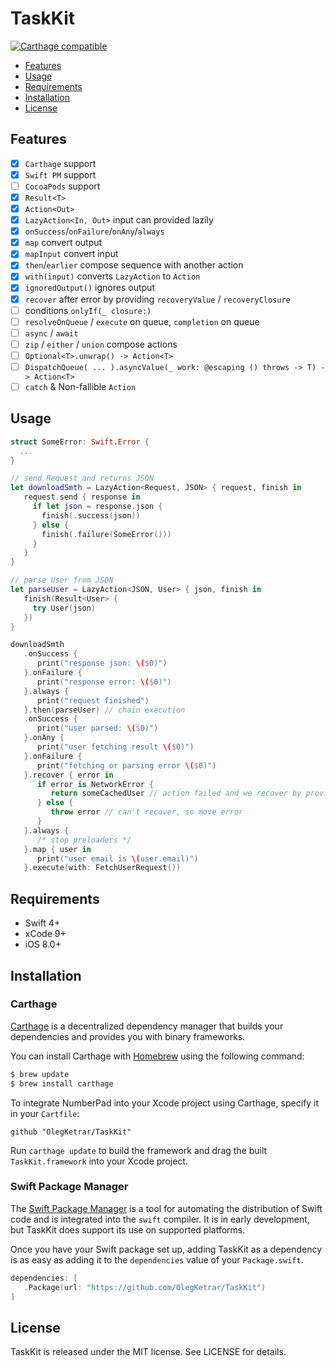 # TaskKit

[![Carthage compatible](https://img.shields.io/badge/Carthage-compatible-4BC51D.svg?style=flat)](https://github.com/Carthage/Carthage)

- [Features](#features)
- [Usage](#usage)
- [Requirements](#requirements)
- [Installation](#installation)
- [License](#license)

## Features

- [x] `Carthage` support
- [x] `Swift PM` support
- [ ] `CocoaPods` support
- [x] `Result<T>`
- [x] `Action<Out>`
- [x] `LazyAction<In, Out>` input can provided lazily
- [x] `onSuccess`/`onFailure`/`onAny`/`always`
- [x] `map` convert output
- [x] `mapInput` convert input
- [x] `then`/`earlier` compose sequence with another action
- [x] `with(input)` converts `LazyAction` to `Action`
- [x] `ignoredOutput()` ignores output
- [x] `recover` after error by providing `recoveryValue` / `recoveryClosure`
- [ ] conditions `onlyIf(_ closure:)`
- [ ] `resolveOnQueue` / `execute` on queue, `completion` on queue
- [ ] `async` / `await`
- [ ] `zip` / `either` / `union` compose actions
- [ ] `Optional<T>.unwrap() -> Action<T>`
- [ ] `DispatchQueue( ... ).asyncValue(_ work: @escaping () throws -> T) -> Action<T>`
- [ ] `catch` & Non-fallible `Action`

## Usage

```swift
struct SomeError: Swift.Error {
  ...
}

// send Request and returns JSON
let downloadSmth = LazyAction<Request, JSON> { request, finish in
   request.send { response in
     if let json = response.json {
       finish(.success(json))
     } else {
       finish(.failure(SomeError()))
     }
   }
}

// parse User from JSON
let parseUser = LazyAction<JSON, User> { json, finish in
   finish(Result<User> {
     try User(json)
   })
}

downloadSmth
   .onSuccess {
      print("response json: \($0)")
   }.onFailure {
      print("response error: \($0)")
   }.always {
      print("request finished")
   }.then(parseUser) // chain execution
   .onSuccess {
      print("user parsed: \($0)")
   }.onAny {
      print("user fetching result \($0)")
   }.onFailure {
      print("fetching or parsing error \($0)")
   }.recover { error in
      if error is NetworkError {
         return someCachedUser // action failed and we recover by providing recover value
      } else {
         throw error // can't recover, so move error
      }
   }.always {
      /* stop preloaders */
   }.map { user in
      print("user email is \(user.email)")
   }.execute(with: FetchUserRequest())
```

## Requirements

- Swift 4+
- xCode 9+
- iOS 8.0+

## Installation

### Carthage

[Carthage](https://github.com/Carthage/Carthage) is a decentralized dependency manager that builds your dependencies and provides you with binary frameworks.

You can install Carthage with [Homebrew](http://brew.sh/) using the following command:

```bash
$ brew update
$ brew install carthage
```
To integrate NumberPad into your Xcode project using Carthage, specify it in your `Cartfile`:

```ogdl
github "OlegKetrar/TaskKit"
```
Run `carthage update` to build the framework and drag the built `TaskKit.framework` into your Xcode project.

### Swift Package Manager

The [Swift Package Manager](https://swift.org/package-manager/) is a tool for automating the distribution of Swift code and is integrated into the `swift` compiler. It is in early development, but TaskKit does support its use on supported platforms. 

Once you have your Swift package set up, adding TaskKit as a dependency is as easy as adding it to the `dependencies` value of your `Package.swift`.

```swift
dependencies: [
   .Package(url: "https://github.com/OlegKetrar/TaskKit")
]
```

## License

TaskKit is released under the MIT license. See LICENSE for details.

